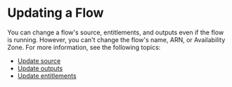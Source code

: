 # Updating a Flow<a name="flows-update"></a>

You can change a flow's source, entitlements, and outputs even if the flow is running\. However, you can't change the flow's name, ARN, or Availability Zone\. For more information, see the following topics:
+ [Update source](source-update.md)
+ [Update outputs](outputs-update.md)
+ [Update entitlements](entitlements-update.md)